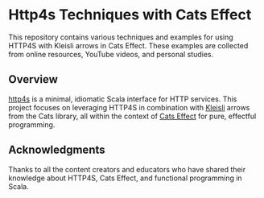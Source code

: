 # Http4s Techniques with Cats Effect

This repository contains various techniques and examples for using HTTP4S with Kleisli arrows in Cats Effect. These examples are collected from online resources, YouTube videos, and personal studies.

## Overview

[http4s](https://http4s.org/) is a minimal, idiomatic Scala interface for HTTP services. This project focuses on leveraging HTTP4S in combination with [Kleisli](https://typelevel.org/cats/datatypes/kleisli.html) arrows from the Cats library, all within the context of [Cats Effect](https://typelevel.org/cats-effect/) for pure, effectful programming.

## Acknowledgments

Thanks to all the content creators and educators who have shared their knowledge about HTTP4S, Cats Effect, and functional programming in Scala.